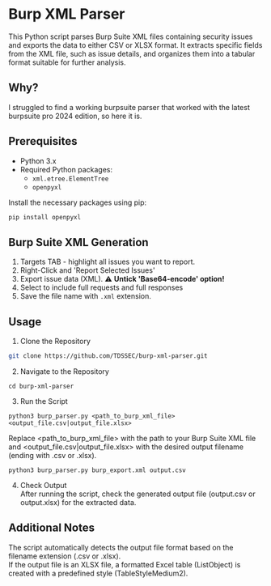 # Burp XML Parser

This Python script parses Burp Suite XML files containing security issues and exports the data to either CSV or XLSX format. It extracts specific fields from the XML file, such as issue details, and organizes them into a tabular format suitable for further analysis.

## Why?
I struggled to find a working burpsuite parser that worked with the latest burpsuite pro 2024 edition, so here it is.

## Prerequisites

- Python 3.x
- Required Python packages:
  - `xml.etree.ElementTree`
  - `openpyxl`

Install the necessary packages using pip:

```bash
pip install openpyxl
```

## Burp Suite XML Generation
1. Targets TAB - highlight all issues you want to report.
2. Right-Click and 'Report Selected Issues'
3. Export issue data (XML). :warning: **Untick 'Base64-encode' option!**
4. Select to include full requests and full responses
5. Save the file name with `.xml` extension.

## Usage  
1. Clone the Repository
```bash
git clone https://github.com/TDSSEC/burp-xml-parser.git
```
2. Navigate to the Repository
```
cd burp-xml-parser
```
3. Run the Script
```
python3 burp_parser.py <path_to_burp_xml_file> <output_file.csv|output_file.xlsx>
```
Replace <path_to_burp_xml_file> with the path to your Burp Suite XML file and <output_file.csv|output_file.xlsx> with the desired output filename (ending with .csv or .xlsx).
```
python3 burp_parser.py burp_export.xml output.csv
```
4. Check Output  
After running the script, check the generated output file (output.csv or output.xlsx) for the extracted data.

## Additional Notes
The script automatically detects the output file format based on the filename extension (.csv or .xlsx).  
If the output file is an XLSX file, a formatted Excel table (ListObject) is created with a predefined style (TableStyleMedium2).

